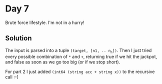 # Day 7

Brute force lifestyle. I'm not in a hurry!

## Solution

The input is parsed into a tuple `(target, [n1, .. n`<sub>`n`</sub>`])`. Then I just tried every possible combination of `*` and `+`, returning true if we hit the jackpot, and false as soon as we go too big (or if we stop short).

For part 2 I just added `(int64 (string acc + string x))` to the recursive call :-)